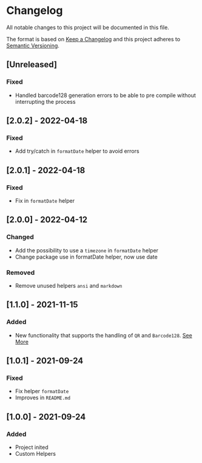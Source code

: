 # Changelog

All notable changes to this project will be documented in this file.

The format is based on [Keep a Changelog](http://keepachangelog.com/en/1.0.0/)
and this project adheres to [Semantic Versioning](http://semver.org/spec/v2.0.0.html).

## [Unreleased]
### Fixed
- Handled barcode128 generation errors to be able to pre compile without interrupting the process

## [2.0.2] - 2022-04-18
### Fixed
- Add try/catch in `formatDate` helper to avoid errors

## [2.0.1] - 2022-04-18
### Fixed
- Fix in `formatDate` helper

## [2.0.0] - 2022-04-12
### Changed
- Add the possibility to use a `timezone` in `formatDate` helper
- Change package use in formatDate helper, now use date

### Removed
- Remove unused helpers `ansi` and `markdown`

## [1.1.0] - 2021-11-15
### Added
- New functionality that supports the handling of `QR` and `Barcode128`. [See More](https://github.com/janis-commerce/handlebars/blob/master/docs/preCompile.md)

## [1.0.1] - 2021-09-24
### Fixed
- Fix helper `formatDate`
- Improves in `README.md`

## [1.0.0] - 2021-09-24
### Added
- Project inited
- Custom Helpers